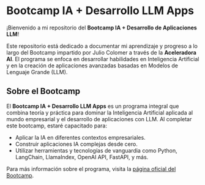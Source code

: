 # Bootcamp IA + Desarrollo LLM Apps

¡Bienvenido a mi repositorio del **Bootcamp IA + Desarrollo de Aplicaciones LLM**!

Este repositorio está dedicado a documentar mi aprendizaje y progreso a lo largo del Bootcamp impartido por Julio Colomer a través de la **Aceleradora AI**. El programa se enfoca en desarrollar habilidades en Inteligencia Artificial y en la creación de aplicaciones avanzadas basadas en Modelos de Lenguaje Grande (LLM).

## Sobre el Bootcamp

El **Bootcamp IA + Desarrollo LLM Apps** es un programa integral que combina teoría y práctica para dominar la Inteligencia Artificial aplicada al mundo empresarial y el desarrollo de aplicaciones con LLM. Al completar este bootcamp, estaré capacitado para:

- Aplicar la IA en diferentes contextos empresariales.
- Construir aplicaciones IA complejas desde cero.
- Utilizar herramientas y tecnologías de vanguardia como Python, LangChain, LlamaIndex, OpenAI API, FastAPI, y más.

Para más información sobre el programa, visita la [página oficial del Bootcamp](https://aceleradora.ai).
